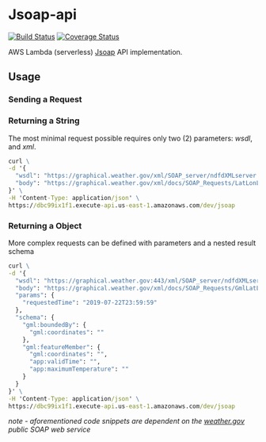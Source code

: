 # Jsoap-api

[![Build Status][ci-img]][ci]
[![Coverage Status][coveralls-img]][coveralls]

AWS Lambda (serverless) [Jsoap][jsoap] API implementation.

## Usage

### Sending a Request

### Returning a String
The most minimal request possible requires only two (2) parameters: *wsdl*, and *xml*. 
```cmd
curl \
-d '{
  "wsdl": "https://graphical.weather.gov/xml/SOAP_server/ndfdXMLserver.php",
  "body": "https://graphical.weather.gov/xml/docs/SOAP_Requests/LatLonListZipCode.xml",
}' \
-H 'Content-Type: application/json' \
https://dbc99ix1f1.execute-api.us-east-1.amazonaws.com/dev/jsoap
```

### Returning a Object
More complex requests can be defined with parameters and a nested result schema
```cmd
curl \
-d '{
  "wsdl": "https://graphical.weather.gov:443/xml/SOAP_server/ndfdXMLserver.php",
  "body": "https://graphical.weather.gov/xml/docs/SOAP_Requests/GmlLatLonList.xml",  
  "params": {
    "requestedTime": "2019-07-22T23:59:59"
  },
  "schema": {
    "gml:boundedBy": {
      "gml:coordinates": ""
    },
    "gml:featureMember": {
      "gml:coordinates": "",
      "app:validTime": "",
      "app:maximumTemperature": ""
    }
  }
}' \
-H 'Content-Type: application/json' \
https://dbc99ix1f1.execute-api.us-east-1.amazonaws.com/dev/jsoap
```

*note - aforementioned code snippets are dependent on the [weather.gov][wg] public SOAP web service*

[jsoap]: https://github.com/connorvanelswyk/jsoap
[wg]: https://www.weather.gov
[ci-img]: https://api.travis-ci.com/connorvanelswyk/LambdaSOAP.svg?branch=master
[ci]: https://travis-ci.com/connorvanelswyk/LambdaSOAP
[coveralls-img]: https://coveralls.io/repos/github/connorvanelswyk/LambdaSOAP/badge.svg?branch=master
[coveralls]: https://coveralls.io/github/connorvanelswyk/LambdaSOAP?branch=master   
[open-closed]: https://en.wikipedia.org/wiki/Open–closed_principle
[aws-lambda]: https://aws.amazon.com/lambda/
[rest]: https://en.wikipedia.org/wiki/Representational_state_transfer
[soap]: https://en.wikipedia.org/wiki/SOAP
